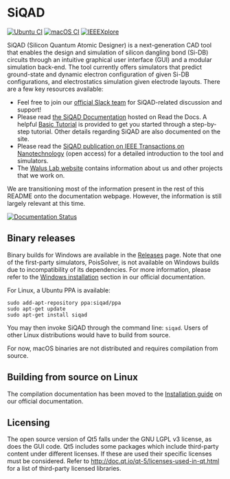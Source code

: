 # SiQAD

[![Ubuntu CI](https://img.shields.io/github/actions/workflow/status/siqad/siqad/ubuntu.yml?label=Ubuntu&logo=ubuntu&style=flat-square)](https://github.com/siqad/siqad/actions/workflows/ubuntu.yml)
[![macOS CI](https://img.shields.io/github/actions/workflow/status/siqad/siqad/macos.yml?label=macOS&logo=apple&style=flat-square)](https://github.com/siqad/siqad/actions/workflows/macos.yml)
[![IEEEXplore](https://img.shields.io/static/v1?label=IEEEXplore&message=SiQAD&color=informational&style=flat-square)](https://ieeexplore.ieee.org/document/8963859)

SiQAD (Silicon Quantum Atomic Designer) is a next-generation CAD tool that enables the design and simulation of silicon dangling bond (Si-DB) circuits through an intuitive graphical user interface (GUI) and a modular simulation back-end. The tool currently offers simulators that predict ground-state and dynamic electron configuration of given Si-DB configurations, and electrostatics simulation given electrode layouts. There are a few key resources available:

* Feel free to join our [official Slack team](https://join.slack.com/t/siqad/shared_invite/zt-enavwvlg-anRYYpslNbpxXI96zx4Wxg) for SiQAD-related discussion and support!
* Please read [the SiQAD Documentation](https://siqad.readthedocs.io/) hosted on Read the Docs. A helpful [Basic Tutorial](https://siqad.readthedocs.io/en/latest/getting-started/basic-tutorial.html) is provided to get you started through a step-by-step tutorial. Other details regarding SiQAD are also documented on the site.
* Please read the [SiQAD publication on IEEE Transactions on Nanotechnology](https://ieeexplore.ieee.org/document/8963859) (open access) for a detailed introduction to the tool and simulators.
* The [Walus Lab website](https://waluslab.ece.ubc.ca/siqad/) contains information about us and other projects that we work on.

We are transitioning most of the information present in the rest of this README onto the documentation webpage. However, the information is still largely relevant at this time.

[![Documentation Status](https://readthedocs.org/projects/siqad/badge/?version=latest)](https://siqad.readthedocs.io/en/latest/?badge=latest)


## Binary releases

Binary builds for Windows are available in the [Releases](https://github.com/retallickj/siqad/releases) page. Note that one of the first-party simulators, PoisSolver, is not available on Windows builds due to incompatibility of its dependencies. For more information, please refer to the [Windows installation](https://siqad.readthedocs.io/en/latest/getting-started/installation.html#windows) section in our official documentation.

For Linux, a Ubuntu PPA is available:
```
sudo add-apt-repository ppa:siqad/ppa
sudo apt-get update
sudo apt-get install siqad
```
You may then invoke SiQAD through the command line: `siqad`. Users of other Linux distributions would have to build from source.

For now, macOS binaries are not distributed and requires compilation from source.


## Building from source on Linux

The compilation documentation has been moved to the [Installation guide](https://siqad.readthedocs.io/en/latest/getting-started/installation.html#linux) on our official documentation.


## Licensing

The open source version of Qt5 falls under the GNU LGPL v3 license, as does the GUI code. Qt5 includes some packages which include third-party content under different licenses. If these are used their specific licenses must be considered. Refer to http://doc.qt.io/qt-5/licenses-used-in-qt.html for a list of third-party licensed libraries.
